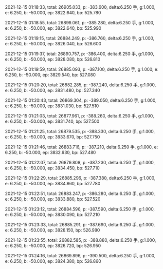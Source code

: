 2021-12-15 01:18:33, total: 26905.033, p: -383.600, delta:6.250 手, g:1.000, e: 6.250, b: -50.000, ep: 3822.640, bp: 525.780

2021-12-15 01:18:55, total: 26899.061, p: -385.280, delta:6.250 手, g:1.000, e: 6.250, b: -50.000, ep: 3822.640, bp: 525.990

2021-12-15 01:19:15, total: 26884.249, p: -386.760, delta:6.250 手, g:1.000, e: 6.250, b: -50.000, ep: 3826.040, bp: 526.600

2021-12-15 01:19:37, total: 26890.757, p: -386.400, delta:6.250 手, g:1.000, e: 6.250, b: -50.000, ep: 3828.080, bp: 526.810

2021-12-15 01:19:59, total: 26885.093, p: -387.100, delta:6.250 手, g:1.000, e: 6.250, b: -50.000, ep: 3829.540, bp: 527.080

2021-12-15 01:20:20, total: 26882.285, p: -387.240, delta:6.250 手, g:1.000, e: 6.250, b: -50.000, ep: 3831.480, bp: 527.340

2021-12-15 01:20:43, total: 26869.304, p: -389.050, delta:6.250 手, g:1.000, e: 6.250, b: -50.000, ep: 3831.030, bp: 527.510

2021-12-15 01:21:03, total: 26877.961, p: -388.260, delta:6.250 手, g:1.000, e: 6.250, b: -50.000, ep: 3831.740, bp: 527.500

2021-12-15 01:21:25, total: 26879.535, p: -388.330, delta:6.250 手, g:1.000, e: 6.250, b: -50.000, ep: 3833.670, bp: 527.750

2021-12-15 01:21:46, total: 26883.716, p: -387.210, delta:6.250 手, g:1.000, e: 6.250, b: -50.000, ep: 3832.630, bp: 527.480

2021-12-15 01:22:07, total: 26879.808, p: -387.230, delta:6.250 手, g:1.000, e: 6.250, b: -50.000, ep: 3834.450, bp: 527.710

2021-12-15 01:22:29, total: 26885.296, p: -387.380, delta:6.250 手, g:1.000, e: 6.250, b: -50.000, ep: 3834.860, bp: 527.780

2021-12-15 01:22:51, total: 26883.247, p: -386.280, delta:6.250 手, g:1.000, e: 6.250, b: -50.000, ep: 3833.880, bp: 527.520

2021-12-15 01:23:12, total: 26884.596, p: -387.590, delta:6.250 手, g:1.000, e: 6.250, b: -50.000, ep: 3830.090, bp: 527.210

2021-12-15 01:23:33, total: 26885.291, p: -387.690, delta:6.250 手, g:1.000, e: 6.250, b: -50.000, ep: 3828.150, bp: 526.980

2021-12-15 01:23:55, total: 26882.585, p: -388.880, delta:6.250 手, g:1.000, e: 6.250, b: -50.000, ep: 3826.720, bp: 526.950

2021-12-15 01:24:16, total: 26869.896, p: -390.500, delta:6.250 手, g:1.000, e: 6.250, b: -50.000, ep: 3824.380, bp: 526.860